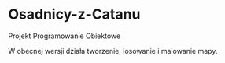 # Osadnicy-z-Catanu
Projekt Programowanie Obiektowe 

W obecnej wersji działa tworzenie, losowanie i malowanie mapy.
